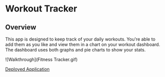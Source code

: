 # Workout Tracker

## Overview
This app is designed to keep track of your daily workouts. You're able to add them as you like and view them in a chart on your workout dashboard. The dashboard uses both graphs and pie charts to show your stats.

![Walkthrough](Fitness Tracker.gif)

[Deployed Application](https://serene-anchorage-94653.herokuapp.com/)
